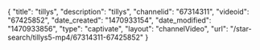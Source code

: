 {
    "title": "tillys",
    "description": "tillys",
    "channelid": "67314311",
    "videoid": "67425852",
    "date_created": "1470933154",
    "date_modified": "1470933856",
    "type": "captivate",
    "layout": "channelVideo",
    "url": "\/star-search\/tillys5-mp4\/67314311-67425852"
}